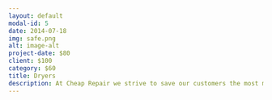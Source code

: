 ```yaml
---
layout: default
modal-id: 5
date: 2014-07-18
img: safe.png
alt: image-alt
project-date: $80
client: $100
category: $60
title: Dryers
description: At Cheap Repair we strive to save our customers the most money possible. That is why we have  SPECIAL DISCOUNTS for customers who choose to work with us again! Enjoyed our service for the first time?  ENJOY 15% OFF on all future service calls! Did you use our services more than 30 times? Or had recommended 30 people who then used our services? WE APPRECIATE YOUR LOYALTY AND WELCOME TO OUR SAVINGS CLUB <3 GET AN EXTRA 30% OFF ON ALL OF YOUR FUTURE SERVICES PLUS EXTRA 10% OFF WITH EACH CONSECUTIVE YEAR UP TO 50% OFF !!! It pays to stay with us!
---
```

